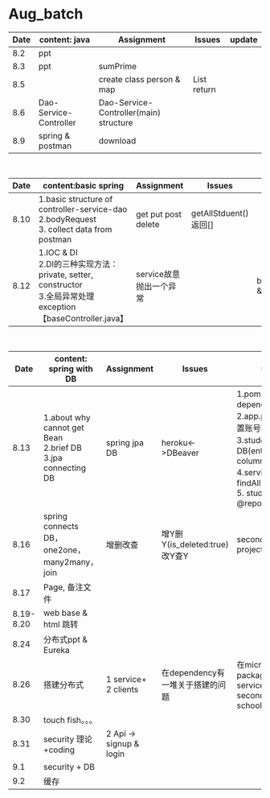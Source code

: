 # Aug_batch

|Date|content: java|Assignment| Issues|update|
|---|---|---|---|---|
|8.2|ppt|
|8.3 |ppt|sumPrime |
|8.5| |create class person & map|List</String> return |
|8.6|Dao-Service-Controller| Dao-Service-Controller(main) structure|
|8.9| spring & postman | download |
<br>

|Date|content:basic spring|Assignment| Issues|update|
|---|---|---|---|---|
|8.10| 1.basic structure of controller-service-dao <br>2.bodyRequest<br>3. collect data from postman<br>  | get put post delete| getAllStduent()返回[] |
|8.12| 1.IOC & DI <br> 2.DI的三种实现方法： private, setter, constructor <br>3.全局异常处理exception 【baseController.java】| service故意抛出一个异常||baseController.java & controller.java|
<br>

|Date|content: spring with DB |Assignment| Issues|update|
|---|---|---|---|---|
|8.13| 1.about why cannot get Bean <br> 2.brief DB <br> 3.jpa connecting DB|spring jpa DB |heroku<->DBeaver|1.pom.xml 添加两个dependency<br> 2.app.properties配置账号密码<br>3.student.java 映射DB(entity table column id)<br>4.serviceImpl尝试findAll() <br> 5. studentRepo @repository
|8.16|spring connects DB，one2one，many2many，join| 增删改查| 增Y删Y(is_deleted:true)改Y查Y|secondSpring project|
|8.17|Page, 备注文件|||
|8.19-8.20|web base & html 跳转|
|8.24|分布式ppt & Eureka|
|8.26|搭建分布式|1 service+ 2 clients|在dependency有一堆关于搭建的问题|在microservice package<br> service:9000<br>secondSpring:8083 school:8002|
|8.30|touch fish。。。
|8.31|security 理论+coding|2 Api -> signup & login|
|9.1|security + DB
|9.2|缓存

